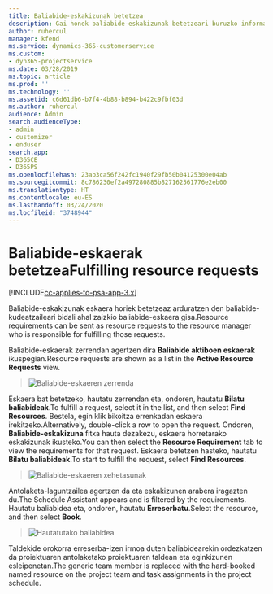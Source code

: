 ```yaml
---
title: Baliabide-eskakizunak betetzea
description: Gai honek baliabide-eskakizunak betetzeari buruzko informazioa ematen du.
author: ruhercul
manager: kfend
ms.service: dynamics-365-customerservice
ms.custom:
- dyn365-projectservice
ms.date: 03/28/2019
ms.topic: article
ms.prod: ''
ms.technology: ''
ms.assetid: c6d61db6-b7f4-4b88-b894-b422c9fbf03d
ms.author: ruhercul
audience: Admin
search.audienceType:
- admin
- customizer
- enduser
search.app:
- D365CE
- D365PS
ms.openlocfilehash: 23ab3ca56f242fc1940f29fb50b04125300e04ab
ms.sourcegitcommit: 8c786230ef2a497280885b827162561776e2eb00
ms.translationtype: HT
ms.contentlocale: eu-ES
ms.lasthandoff: 03/24/2020
ms.locfileid: "3748944"
---
```

# <a name="fulfilling-resource-requests"></a><span data-ttu-id="ad878-103">Baliabide-eskaerak betetzea</span><span class="sxs-lookup"><span data-stu-id="ad878-103">Fulfilling resource requests</span></span>

[!INCLUDE[cc-applies-to-psa-app-3.x](../includes/cc-applies-to-psa-app-3x.md)]

<span data-ttu-id="ad878-104">Baliabide-eskakizunak eskaera horiek betetzeaz arduratzen den baliabide-kudeatzaileari bidali ahal zaizkio baliabide-eskaera gisa.</span><span class="sxs-lookup"><span data-stu-id="ad878-104">Resource requirements can be sent as resource requests to the resource manager who is responsible for fulfilling those requests.</span></span>

<span data-ttu-id="ad878-105">Baliabide-eskaerak zerrendan agertzen dira **Baliabide aktiboen eskaerak** ikuspegian.</span><span class="sxs-lookup"><span data-stu-id="ad878-105">Resource requests are shown as a list in the **Active Resource Requests** view.</span></span>

> ![Baliabide-eskaeren zerrenda](media/Resource-Management-image59.png)

<span data-ttu-id="ad878-107">Eskaera bat betetzeko, hautatu zerrendan eta, ondoren, hautatu **Bilatu baliabideak**.</span><span class="sxs-lookup"><span data-stu-id="ad878-107">To fulfill a request, select it in the list, and then select **Find Resources**.</span></span> <span data-ttu-id="ad878-108">Bestela, egin klik bikoitza errenkadan eskaera irekitzeko.</span><span class="sxs-lookup"><span data-stu-id="ad878-108">Alternatively, double-click a row to open the request.</span></span> <span data-ttu-id="ad878-109">Ondoren, **Baliabide-eskakizuna** fitxa hauta dezakezu, eskaera horretarako eskakizunak ikusteko.</span><span class="sxs-lookup"><span data-stu-id="ad878-109">You can then select the **Resource Requirement** tab to view the requirements for that request.</span></span> <span data-ttu-id="ad878-110">Eskaera betetzen hasteko, hautatu **Bilatu baliabideak**.</span><span class="sxs-lookup"><span data-stu-id="ad878-110">To start to fulfill the request, select **Find Resources**.</span></span>

> ![Baliabide-eskaeren xehetasunak](media/Resource-Management-image60.png)

<span data-ttu-id="ad878-112">Antolaketa-laguntzailea agertzen da eta eskakizunen arabera iragazten du.</span><span class="sxs-lookup"><span data-stu-id="ad878-112">The Schedule Assistant appears and is filtered by the requirements.</span></span> <span data-ttu-id="ad878-113">Hautatu baliabidea eta, ondoren, hautatu **Erreserbatu**.</span><span class="sxs-lookup"><span data-stu-id="ad878-113">Select the resource, and then select **Book**.</span></span>

> ![Hautatutako baliabidea](media/Resource-Management-image61.png)

<span data-ttu-id="ad878-115">Taldekide orokorra erreserba-izen irmoa duten baliabidearekin ordezkatzen da proiektuaren antolaketako proiektuaren taldean eta eginkizunen esleipenetan.</span><span class="sxs-lookup"><span data-stu-id="ad878-115">The generic team member is replaced with the hard-booked named resource on the project team and task assignments in the project schedule.</span></span>
